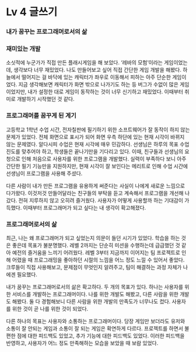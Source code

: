 # Lv 4 글쓰기

### 내가 꿈꾸는 프로그래머로서의 삶

### 재미있는 개발

소싯적에 누군가가 직접 만든 플래시게임을 해 보았다. ‘레바의 모험’이라는 게임이었는데, 생각보다 너무 재밌었다. 나도 만들어보고 싶어 직접 간단한 게임 개발을 해봤다. 하늘에서 떨어지는 걸 바닥에 있는 캐릭터가 좌우로 이동해서 피하는 아주 단순한 게임이었다. 지금 생각해보면 캐릭터가 화면 밖으로 나가기도 하는 등 버그가 수없이 많은 게임이었지만, 내가 설정한 대로 게임이 동작하는 것이 너무 신기하고 재밌었다. 이때부터 취미로 개발하기 시작했던 것 같다.


### 프로그래머를 꿈꾸게 된 계기

고등학교 1학년 수업 시간, 전자칠판에 필기하기 위한 소프트웨어가 잘 동작이 하지 않는 문제가 있었다. 전체 화면으로 표시가 되어 화면 우측 하단에 있는 현재 시각이 바뀌지 않는 문제였다. 알다시피 수업은 현재 시각에 매우 민감하다. 선생님은 하루의 목표 수업 진도를 맞추어야 하고, 학생들은 끝나기만을 기다리고 있다. 이때, 친구들과 선생님의 요청으로 인해 처음으로 사용자를 위한 프로그램을 개발했다. 실력이 부족하다 보니 아주 간단한 필기 기능만을 지원하지만, 현재 시각이 잘 보인다는 메리트로 인해 수업 시간에 선생님이 프로그램을 사용해 주셨다. 


다른 사람이 내가 만든 프로그램을 유용하게 써준다는 사실이 나에게 새로운 느낌으로 다가왔다. 이것저것 만들어달라는 친구들의 부탁을 듣고 계속해서 프로그램을 개선해 나갔다. 전혀 지루하지 않고 오히려 즐거웠다. 사용자가 어떻게 사용할까 하는 기대감이 가득했다. 이때부터 프로그래머가 되고 싶다는 내 생각이 확고해졌다.

### 프로그래머로서의 삶

최근, 나는 왜 프로그래머가 되고 싶었는지 의문이 들던 시기가 있었다. 학습을 하는 것은 좋은데 목표가 불분명했다. 레벨 2까지는 단순히 미션을 수행하는데 급급했던 것 같아 예전의 즐거움을 느끼기 어려웠다. 레벨 3부터 지금까지 이어지는 팀 프로젝트로 인해 어렸을 때 프로그래밍을 좋아하던 시절의 느낌을 어느 정도 느낄 수 있어서 좋았다. 크루들이 직접 사용해보고, 문제점이 무엇인지 알려주고, 팀이 해결하는 과정 자체가 나에겐 필요했다. 

내가 꿈꾸는 프로그래머로서의 삶은 확고하다. 두 개의 목표가 있다. 하나는 사용자를 위한 서비스를 개발하는 프로그래머이다. 나를 위한 개발도 해봤고, 다른 사람을 위한 개발도 해봤다. 둘 다 경험해보니 다른 사람을 위한 개발의 만족도가 너무나도 컸다. 사용자를 위한 것이 곧 나를 위한 것이 되었다. 

다른 하나의 목표는 사용자와 소통하는 프로그래머이다. 당장 게임만 보더라도 유저와 소통이 잘 안되는 게임과 소통이 잘 되는 게임은 확연하게 다르다. 프로젝트를 하면서 불편한 점에 대한 피드백도 있었고, 추가 기능에 대한 피드백도 있었다. 이러한 피드백을 반영하고, 사용자가 어느 정도 만족해하는 모습을 보았을 때 보람 있었다.
